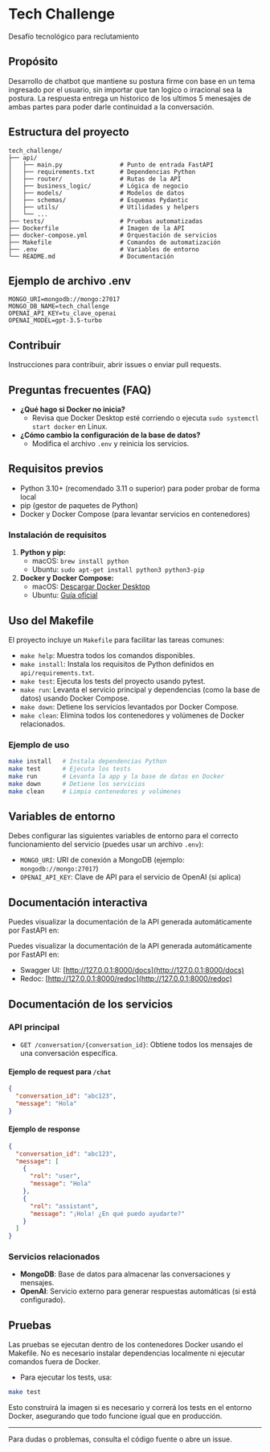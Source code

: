 # Tech Challenge
Desafío tecnológico para reclutamiento

## Propósito

Desarrollo de chatbot que mantiene su postura firme con base en un tema ingresado por el usuario, sin importar que tan logico o irracional sea la postura. La respuesta entrega un historico de los ultimos 5 menesajes de ambas partes para poder darle continuidad a la conversación. 

## Estructura del proyecto


```
tech_challenge/
├── api/
│   ├── main.py                # Punto de entrada FastAPI
│   ├── requirements.txt       # Dependencias Python
│   ├── router/                # Rutas de la API
│   ├── business_logic/        # Lógica de negocio
│   ├── models/                # Modelos de datos
│   ├── schemas/               # Esquemas Pydantic
│   ├── utils/                 # Utilidades y helpers
│   └── ...
├── tests/                     # Pruebas automatizadas
├── Dockerfile                 # Imagen de la API
├── docker-compose.yml         # Orquestación de servicios
├── Makefile                   # Comandos de automatización
├── .env                       # Variables de entorno
└── README.md                  # Documentación
```

## Ejemplo de archivo .env

```
MONGO_URI=mongodb://mongo:27017
MONGO_DB_NAME=tech_challenge
OPENAI_API_KEY=tu_clave_openai
OPENAI_MODEL=gpt-3.5-turbo
```

## Contribuir

Instrucciones para contribuir, abrir issues o enviar pull requests.

## Preguntas frecuentes (FAQ)

- **¿Qué hago si Docker no inicia?**
  - Revisa que Docker Desktop esté corriendo o ejecuta `sudo systemctl start docker` en Linux.
- **¿Cómo cambio la configuración de la base de datos?**
  - Modifica el archivo `.env` y reinicia los servicios.

## Requisitos previos

- Python 3.10+ (recomendado 3.11 o superior) para poder probar de forma local
- pip (gestor de paquetes de Python)
- Docker y Docker Compose (para levantar servicios en contenedores)

### Instalación de requisitos

1. **Python y pip:**
   - macOS: `brew install python`
   - Ubuntu: `sudo apt-get install python3 python3-pip`
2. **Docker y Docker Compose:**
   - macOS: [Descargar Docker Desktop](https://www.docker.com/products/docker-desktop/)
   - Ubuntu: [Guía oficial](https://docs.docker.com/engine/install/ubuntu/)

## Uso del Makefile

El proyecto incluye un `Makefile` para facilitar las tareas comunes:

- `make help`: Muestra todos los comandos disponibles.
- `make install`: Instala los requisitos de Python definidos en `api/requirements.txt`.
- `make test`: Ejecuta los tests del proyecto usando pytest.
- `make run`: Levanta el servicio principal y dependencias (como la base de datos) usando Docker Compose.
- `make down`: Detiene los servicios levantados por Docker Compose.
- `make clean`: Elimina todos los contenedores y volúmenes de Docker relacionados.

### Ejemplo de uso

```sh
make install   # Instala dependencias Python
make test      # Ejecuta los tests
make run       # Levanta la app y la base de datos en Docker
make down      # Detiene los servicios
make clean     # Limpia contenedores y volúmenes
```

## Variables de entorno

Debes configurar las siguientes variables de entorno para el correcto funcionamiento del servicio (puedes usar un archivo `.env`):

- `MONGO_URI`: URI de conexión a MongoDB (ejemplo: `mongodb://mongo:27017`)
- `OPENAI_API_KEY`: Clave de API para el servicio de OpenAI (si aplica)


## Documentación interactiva

Puedes visualizar la documentación de la API generada automáticamente por FastAPI en:


Puedes visualizar la documentación de la API generada automáticamente por FastAPI en:

- Swagger UI: [http://127.0.0.1:8000/docs](http://127.0.0.1:8000/docs)
- Redoc: [http://127.0.0.1:8000/redoc](http://127.0.0.1:8000/redoc)

## Documentación de los servicios

### API principal

- `GET /conversation/{conversation_id}`: Obtiene todos los mensajes de una conversación específica.


#### Ejemplo de request para `/chat`

```json
{
  "conversation_id": "abc123",
  "message": "Hola"
}
```

#### Ejemplo de response

```json
{
  "conversation_id": "abc123",
  "message": [
    {
      "rol": "user",
      "message": "Hola"
    },
    {
      "rol": "assistant",
      "message": "¡Hola! ¿En qué puedo ayudarte?"
    }
  ]
}
```

### Servicios relacionados

- **MongoDB**: Base de datos para almacenar las conversaciones y mensajes.
- **OpenAI**: Servicio externo para generar respuestas automáticas (si está configurado).


## Pruebas

Las pruebas se ejecutan dentro de los contenedores Docker usando el Makefile. No es necesario instalar dependencias localmente ni ejecutar comandos fuera de Docker.

- Para ejecutar los tests, usa:

```sh
make test
```

Esto construirá la imagen si es necesario y correrá los tests en el entorno Docker, asegurando que todo funcione igual que en producción.

---
Para dudas o problemas, consulta el código fuente o abre un issue.
